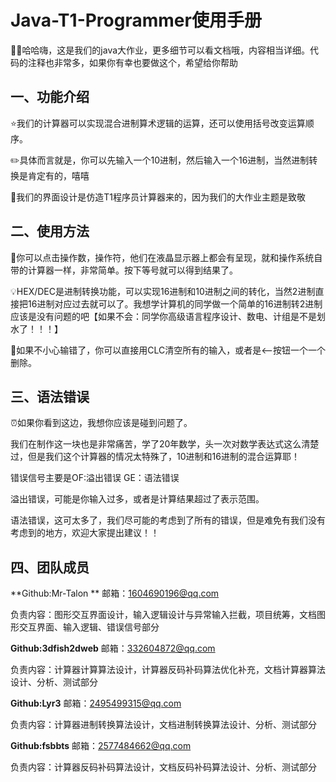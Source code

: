 # Java-T1-Programmer使用手册

:rocket::rocket:哈哈嗨，这是我们的java大作业，更多细节可以看文档哦，内容相当详细。代码的注释也非常多，如果你有幸也要做这个，希望给你帮助



## 一、功能介绍

:star:我们的计算器可以实现混合进制算术逻辑的运算，还可以使用括号改变运算顺序。

:pencil2:具体而言就是，你可以先输入一个10进制，然后输入一个16进制，当然进制转换是肯定有的，嘻嘻

:pencil:我们的界面设计是仿造T1程序员计算器来的，因为我们的大作业主题是致敬



## 二、使用方法

:book:你可以点击操作数，操作符，他们在液晶显示器上都会有呈现，就和操作系统自带的计算器一样，非常简单。按下等号就可以得到结果了。

:bulb:HEX/DEC是进制转换功能，可以实现16进制和10进制之间的转化，当然2进制直接把16进制对应过去就可以了。我想学计算机的同学做一个简单的16进制转2进制应该是没有问题的吧【如果不会：同学你高级语言程序设计、数电、计组是不是划水了！！！】

:page_facing_up:如果不小心输错了，你可以直接用CLC清空所有的输入，或者是<--按钮一个一个删除。



## 三、语法错误

:alarm_clock:如果你看到这边，我想你应该是碰到问题了。

我们在制作这一块也是非常痛苦，学了20年数学，头一次对数学表达式这么清楚过，但是我们这个计算器的情况太特殊了，10进制和16进制的混合运算耶！

错误信号主要是OF:溢出错误 GE：语法错误

溢出错误，可能是你输入过多，或者是计算结果超过了表示范围。

语法错误，这可太多了，我们尽可能的考虑到了所有的错误，但是难免有我们没有考虑到的地方，欢迎大家提出建议！！



## 四、团队成员

**Github:Mr-Talon	**	邮箱：1604690196@qq.com	

负责内容：图形交互界面设计，输入逻辑设计与异常输入拦截，项目统筹，文档图形交互界面、输入逻辑、错误信号部分

**Github:3dfish2dweb**		邮箱：332604872@qq.com	  

负责内容：计算器计算算法设计，计算器反码补码算法优化补充，文档计算器算法设计、分析、测试部分

**Github:Lyr3**	邮箱：2495499315@qq.com	

负责内容：计算器进制转换算法设计，文档进制转换算法设计、分析、测试部分

**Github:fsbbts**	邮箱：2577484662@qq.com	

负责内容：计算器反码补码算法设计，文档反码补码算法设计、分析、测试部分
